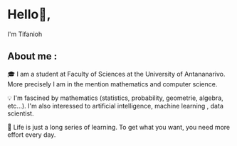 # Hello👋,
I'm Tifanioh

## About me :
🎓 I am a student at Faculty of Sciences at the University of Antananarivo. More precisely I am in the mention mathematics and computer science.

💡 I'm fascined by mathematics (statistics, probability, geometrie, algebra, etc...). I'm also interessed to artificial intelligence, machine learning , data scientist.

📝 Life is just a long series of learning. To get what you want, you need more effort every day.
